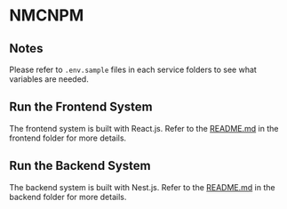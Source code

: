 # NMCNPM

## Notes

Please refer to `.env.sample` files in each service folders to see what variables are needed.

## Run the Frontend System

The frontend system is built with React.js. Refer to the [README.md](./front-end/README.md) in the frontend folder for more details.

## Run the Backend System

The backend system is built with Nest.js. Refer to the [README.md](./back-end/README.md) in the backend folder for more details.
